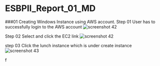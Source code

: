 # ESBPII_Report_01_MD
###01 Creating Windows Instance using AWS account.
Step 01
User has to successfully login to the AWS account
![screenshot 42](https://cloud.githubusercontent.com/assets/19299815/17270208/4506ff3c-567b-11e6-9fdd-5783bbd1d0b5.png)

Step 02
Select and click the EC2 link
![screenshot 42](https://cloud.githubusercontent.com/assets/19299815/17270208/4506ff3c-567b-11e6-9fdd-5783bbd1d0b5.png)

step 03
Click the lunch instance which is under create instance
![screenshot 43](https://cloud.githubusercontent.com/assets/19299815/17270216/70098358-567b-11e6-9737-bcfc1b61fa30.png)

f
